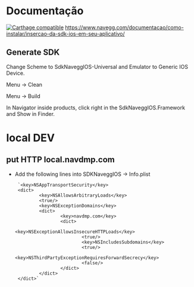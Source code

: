 # Documentação
[![Carthage compatible](https://img.shields.io/badge/Carthage-compatible-4BC51D.svg?style=flat)](https://github.com/Carthage/Carthage)
https://www.navegg.com/documentacao/como-instalar/insercao-da-sdk-ios-em-seu-aplicativo/

## Generate SDK

Change Scheme to SdkNaveggIOS-Universal and Emulator to Generic IOS Device.

Menu -> Clean

Menu -> Build

In Navigator inside products, click right in the SdkNaveggIOS.Framework and Show in Finder.



# local DEV

## put HTTP local.navdmp.com
 - Add the following lines into SDKNaveggIOS -> Info.plist

        `<key>NSAppTransportSecurity</key>
        <dict>
                <key>NSAllowsArbitraryLoads</key>
                <true/>
                <key>NSExceptionDomains</key>
                <dict>
                        <key>navdmp.com</key>
                        <dict>
                                <key>NSExceptionAllowsInsecureHTTPLoads</key>
                                <true/>
                                <key>NSIncludesSubdomains</key>
                                <true/>
                                <key>NSThirdPartyExceptionRequiresForwardSecrecy</key>
                                <false/>
                        </dict>
                </dict>
        </dict>`
